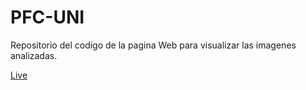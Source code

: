 # PFC-UNI

Repositorio del codigo de la pagina Web para visualizar las imagenes analizadas.

[Live](https://ntifragility.github.io/PFC-UNI/)
